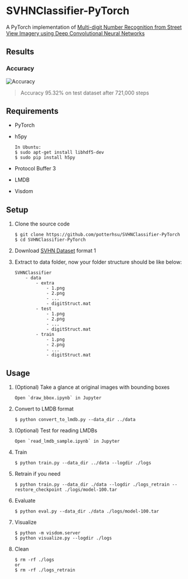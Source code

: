# SVHNClassifier-PyTorch

A PyTorch implementation of [Multi-digit Number Recognition from Street View Imagery using Deep Convolutional Neural Networks](http://arxiv.org/pdf/1312.6082.pdf) 


## Results

### Accuracy
![Accuracy](https://github.com/potterhsu/SVHNClassifier-PyTorch/blob/master/images/accuracy.png?raw=true)

> Accuracy 95.32% on test dataset after 721,000 steps

## Requirements

* PyTorch
* h5py

    ```
    In Ubuntu:
    $ sudo apt-get install libhdf5-dev
    $ sudo pip install h5py
    ```

* Protocol Buffer 3
* LMDB
* Visdom

## Setup

1. Clone the source code

    ```
    $ git clone https://github.com/potterhsu/SVHNClassifier-PyTorch
    $ cd SVHNClassifier-PyTorch
    ```

2. Download [SVHN Dataset](http://ufldl.stanford.edu/housenumbers/) format 1

3. Extract to data folder, now your folder structure should be like below:
    ```
    SVHNClassifier
        - data
            - extra
                - 1.png 
                - 2.png
                - ...
                - digitStruct.mat
            - test
                - 1.png 
                - 2.png
                - ...
                - digitStruct.mat
            - train
                - 1.png 
                - 2.png
                - ...
                - digitStruct.mat
    ```


## Usage

1. (Optional) Take a glance at original images with bounding boxes

    ```
    Open `draw_bbox.ipynb` in Jupyter
    ```

1. Convert to LMDB format

    ```
    $ python convert_to_lmdb.py --data_dir ../data
    ```

1. (Optional) Test for reading LMDBs

    ```
    Open `read_lmdb_sample.ipynb` in Jupyter
    ```

1. Train

    ```
    $ python train.py --data_dir ../data --logdir ./logs
    ```

1. Retrain if you need

    ```
    $ python train.py --data_dir ./data --logdir ./logs_retrain --restore_checkpoint ./logs/model-100.tar
    ```

1. Evaluate

    ```
    $ python eval.py --data_dir ./data ./logs/model-100.tar
    ```

1. Visualize

    ```
    $ python -m visdom.server
    $ python visualize.py --logdir ./logs
    ```

1. Clean

    ```
    $ rm -rf ./logs
    or
    $ rm -rf ./logs_retrain
    ```
